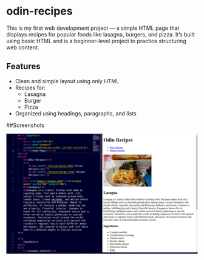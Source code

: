 # odin-recipes

This is my first web development project — a simple HTML page that displays recipes for popular foods like lasagna, burgers, and pizza. It’s built using basic HTML and is a beginner-level project to practice structuring web content.

## Features

- Clean and simple layout using only HTML
- Recipes for:
  - Lasagna
  - Burger
  - Pizza
- Organized using headings, paragraphs, and lists

##Screenshots

![Screenshot of Recipe Page](images/ss.png)
